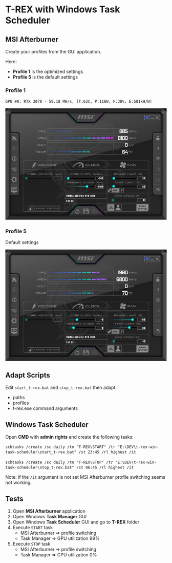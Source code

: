 # T-REX with Windows Task Scheduler

## MSI Afterburner

Create your profiles from the GUI application.

Here:
- __Profile 1__ is the optimized settings
- __Profile 5__ is the default settings

### Profile 1

```
GPU #0: RTX 3070 - 59.18 MH/s, [T:63C, P:118W, F:38%, E:501kH/W]
```

![Profile 1](images/msi_afterburner-profile1.jpg)

### Profile 5

Default settings

![Profile 5](images/msi_afterburner-profile5.jpg)

## Adapt Scripts

Edit `start_t-rex.bat` and `stop_t-rex.bat` then adapt:

- paths
- profiles
- t-rex.exe command arguments

## Windows Task Scheduler

Open **CMD** with **admin rights** and create the following tasks:

```
schtasks /create /sc daily /tn "T-REX\START" /tr "E:\DEV\t-rex-win-task-scheduler\start_t-rex.bat" /st 23:45 /rl highest /it

schtasks /create /sc daily /tn "T-REX\STOP" /tr "E:\DEV\t-rex-win-task-scheduler\stop_t-rex.bat" /st 06:45 /rl highest /it
```

Note: if the `/it` argument is not set MSI Afterburner profile switching seems not working.

## Tests

1. Open **MSI Afterburner** application
2. Open Windows **Task Manager** GUI
3. Open Windows **Task Scheduler** GUI and go to **T-REX** folder
4. Execute `START` task
   - MSI Afterburner => profile switching
   - Task Manager => GPU utilization 99%
5. Execute `STOP` task
   - MSI Afterburner => profile switching
   - Task Manager => GPU utilization 0%

